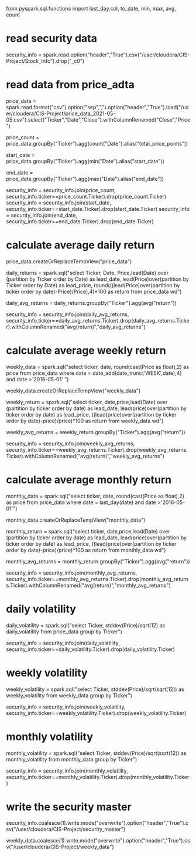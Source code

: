 from pyspark.sql.functions import last_day,col, to_date, min, max, avg, count

# read security data

security_info = spark.read.option("header","True").csv("/user/cloudera/CIS-Project/Stock_Info").drop("_c0")

# read data from price_adta 
price_data = spark.read.format("csv").option("sep",",").option("header","True").load("/user/cloudera/CIS-Project/price_data_2021-05-05.csv").select("Ticker","Date","Close").withColumnRenamed("Close","Price")

price_count = price_data.groupBy("Ticker").agg(count("Date").alias("total_price_points"))

start_date = price_data.groupBy("Ticker").agg(min("Date").alias("start_date"))

end_date = price_data.groupBy("Ticker").agg(max("Date").alias("end_date"))

security_info = security_info.join(price_count, security_info.ticker==price_count.Ticker).drop(price_count.Ticker)
security_info = security_info.join(start_date, security_info.ticker==start_date.Ticker).drop(start_date.Ticker)
security_info = security_info.join(end_date, security_info.ticker==end_date.Ticker).drop(end_date.Ticker)

# calculate average daily return 

price_data.createOrReplaceTempView("price_data")

daily_returns = spark.sql("select Ticker, Date, Price,lead(Date) over (partition by Ticker order by Date) as lead_date,  lead(Price)over(partition by Ticker order by Date) as lead_price, round(((lead(Price)over(partition by ticker order by date)-Price)/Price),4)*100 as return  from price_data wd")

daily_avg_returns = daily_returns.groupBy("Ticker").agg(avg("return"))

security_info = security_info.join(daily_avg_returns, security_info.ticker==daily_avg_returns.Ticker).drop(daily_avg_returns.Ticker).withColumnRenamed("avg(return)","daily_avg_returns")

# calculate average weekly return

weekly_data = spark.sql("select ticker, date, round(cast(Price as float),2) as price from price_data where date = date_add(date_trunc('WEEK',date),4) and date >'2016-05-01' ")

weekly_data.createOrReplaceTempView("weekly_data")

weekly_return = spark.sql("select ticker, date,price,lead(Date) over (partition by ticker order by date) as lead_date,  lead(price)over(partition by ticker order by date) as lead_price, ((lead(price)over(partition by ticker order by date)-price)/price)*100 as return  from weekly_data wd")

weekly_avg_returns = weekly_return.groupBy("Ticker").agg(avg("return"))

security_info = security_info.join(weekly_avg_returns, security_info.ticker==weekly_avg_returns.Ticker).drop(weekly_avg_returns.Ticker).withColumnRenamed("avg(return)","weekly_avg_returns")

# calculate average monthly return

monthly_data = spark.sql("select ticker, date, round(cast(Price as float),2) as price from price_data where date = last_day(date) and date >'2016-05-01'")

monthly_data.createOrReplaceTempView("monthly_data")

monthly_return = spark.sql("select ticker, date,price,lead(Date) over (partition by ticker order by date) as lead_date,  lead(price)over(partition by ticker order by date) as lead_price, ((lead(price)over(partition by ticker order by date)-price)/price)*100 as return  from monthly_data wd")

monthly_avg_returns = monthly_return.groupBy("Ticker").agg(avg("return"))

security_info = security_info.join(monthly_avg_returns, security_info.ticker==monthly_avg_returns.Ticker).drop(monthly_avg_returns.Ticker).withColumnRenamed("avg(return)","monthly_avg_returns")

# daily volatility

daily_volatility = spark.sql("select Ticker, stddev(Price)/sqrt(12) as daily_volatility from price_data group by Ticker")

security_info = security_info.join(daily_volatility, security_info.ticker==daily_volatility.Ticker).drop(daily_volatility.Ticker)

# weekly volatility

weekly_volatility = spark.sql("select Ticker, stddev(Price)/sqrt(sqrt(12)) as weekly_volatility from weekly_data group by Ticker")

security_info = security_info.join(weekly_volatility, security_info.ticker==weekly_volatility.Ticker).drop(weekly_volatility.Ticker)

# monthly volatility

monthly_volatility = spark.sql("select Ticker, stddev(Price)/sqrt(sqrt(12)) as monthly_volatility from monthly_data group by Ticker")

security_info = security_info.join(monthly_volatility, security_info.ticker==monthly_volatility.Ticker).drop(monthly_volatility.Ticker)

# write the security master

security_info.coalesce(1).write.mode("overwrite").option("header","True").csv("/user/cloudera/CIS-Project/security_master")

weekly_data.coalesce(1).write.mode("overwrite").option("header","True").csv("/user/cloudera/CIS-Project/weekly_data")